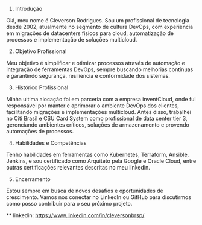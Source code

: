 1. Introdução

Olá, meu nome é Cleverson Rodrigues. Sou um profissional de tecnologia desde 2002, atualmente no segmento de cultura DevOps, com experiência em migrações de datacenters fisicos para cloud, automatização de processos e implementação de soluções multicloud.

2. Objetivo Profissional

Meu objetivo é simplificar e otimizar processos através de automação e integração de ferramentas DevOps, sempre buscando melhorias contínuas e garantindo segurança, resiliencia e conformidade dos sistemas.

3. Histórico Profissional

Minha ultima alocação foi em parceria com a empresa inventCloud, onde fui responsável por manter e aprimorar o ambiente DevOps dos clientes, facilitando migrações e implementações multicloud.
Antes disso, trabalhei no Citi Brasil e CSU Card System como profissional de data center tier 3, gerenciando ambientes críticos, soluções de armazenamento e provendo automações de processos.

4. Habilidades e Competências

Tenho habilidades em ferramentas como Kubernetes, Terraform, Ansible, Jenkins, e sou certificado como Arquiteto pela Google e Oracle Cloud, entre outras certificações relevantes descritas no meu linkedin.

5. Encerramento

Estou sempre em busca de novos desafios e oportunidades de crescimento. Vamos nos conectar no LinkedIn ou GitHub para discutirmos como posso contribuir para o seu próximo projeto.

\*\* linkedin:
https://www.linkedin.com/in/cleversonbrsp/
